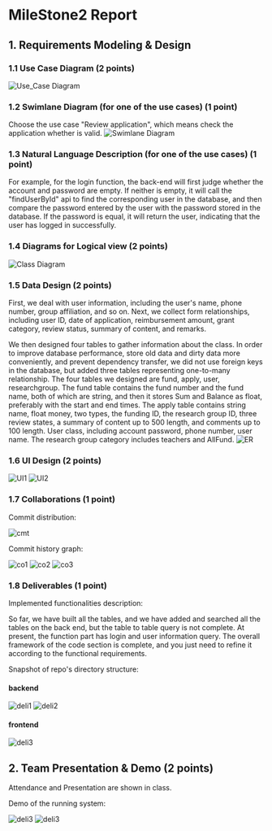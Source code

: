 # MileStone2 Report

## 1. Requirements Modeling & Design

### 1.1 Use Case Diagram (2 points)
![Use_Case Diagram](milstone2_pictures/usecase.png)

### 1.2 Swimlane Diagram (for one of the use cases) (1 point)
Choose the use case "Review application", which means check the application whether is valid. 
![Swimlane Diagram](milstone2_pictures/泳道图.png)
### 1.3 Natural Language Description (for one of the use cases) (1 point)
For example, for the login function, the back-end will first judge whether the account and password are empty. If neither is empty, it will call the "findUserById" api to find the corresponding user in the database, and then compare the password entered by the user with the password stored in the database. If the password is equal, it will return the user, indicating that the user has logged in successfully.
### 1.4 Diagrams for Logical view (2 points)
![Class Diagram](milstone2_pictures/class.png)
### 1.5 Data Design (2 points)
First, we deal with user information, including the user's name, phone number, group affiliation, and so on. Next, we collect form relationships, including user ID, date of application, reimbursement amount, grant category, review status, summary of content, and remarks.


We then designed four tables to gather information about the class. In order to improve database performance, store old data and dirty data more conveniently, and prevent dependency transfer, we did not use foreign keys in the database, but added three tables representing one-to-many relationship. The four tables we designed are fund, apply, user, researchgroup. The fund table contains the fund number and the fund name, both of which are string, and then it stores Sum and Balance as float, preferably with the start and end times. The apply table contains string name, float money, two types, the funding ID, the research group ID, three review states, a summary of content up to 500 length, and comments up to 100 length. User class, including account password, phone number, user name. The research group category includes teachers and AllFund.
![ER](milstone2_pictures/ER.png)
### 1.6 UI Design (2 points)
![UI1](milstone2_pictures/ui1.png)
![UI2](milstone2_pictures/ui2.png)

### 1.7 Collaborations (1 point)

Commit distribution:

![cmt](milstone2_pictures/commit.png)

Commit history graph:

![co1](milstone2_pictures/co1.png)
![co2](milstone2_pictures/co2.png)
![co3](milstone2_pictures/co3.png)
### 1.8 Deliverables (1 point)
Implemented functionalities description:

So far, we have built all the tables, and we have added and searched all the tables on the back end, but the table to table query is not complete. At present, the function part has login and user information query. The overall framework of the code section is complete, and you just need to refine it according to the functional requirements.

Snapshot of repo's directory structure:
#### backend

![deli1](milstone2_pictures/deli1.png)
![deli2](milstone2_pictures/deli2.png)

#### frontend

![deli3](milstone2_pictures/deli3.png)

## 2. Team Presentation & Demo (2 points)

Attendance and Presentation are shown in class.

Demo of the running system:

![deli3](milstone2_pictures/login.png)
![deli3](milstone2_pictures/home.png)

